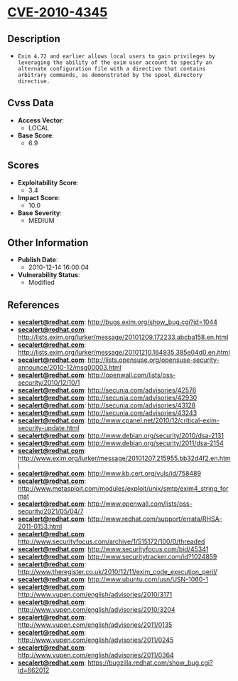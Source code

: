 
# [CVE-2010-4345](https://cve.mitre.org/cgi-bin/cvename.cgi?name=CVE-2010-4345)

## Description

- `Exim 4.72 and earlier allows local users to gain privileges by leveraging the ability of the exim user account to specify an alternate configuration file with a directive that contains arbitrary commands, as demonstrated by the spool_directory directive.`

## Cvss Data

- **Access Vector**:
  - LOCAL
- **Base Score**:
  - 6.9

## Scores

- **Exploitability Score**:
  - 3.4
- **Impact Score**:
  - 10.0
- **Base Severity**:
  - MEDIUM

## Other Information

- **Publish Date**:
  - 2010-12-14 16:00:04
- **Vulnerability Status**:
  - Modified

## References

- **secalert@redhat.com**: http://bugs.exim.org/show_bug.cgi?id=1044
- **secalert@redhat.com**: http://lists.exim.org/lurker/message/20101209.172233.abcba158.en.html
- **secalert@redhat.com**: http://lists.exim.org/lurker/message/20101210.164935.385e04d0.en.html
- **secalert@redhat.com**: http://lists.opensuse.org/opensuse-security-announce/2010-12/msg00003.html
- **secalert@redhat.com**: http://openwall.com/lists/oss-security/2010/12/10/1
- **secalert@redhat.com**: http://secunia.com/advisories/42576
- **secalert@redhat.com**: http://secunia.com/advisories/42930
- **secalert@redhat.com**: http://secunia.com/advisories/43128
- **secalert@redhat.com**: http://secunia.com/advisories/43243
- **secalert@redhat.com**: http://www.cpanel.net/2010/12/critical-exim-security-update.html
- **secalert@redhat.com**: http://www.debian.org/security/2010/dsa-2131
- **secalert@redhat.com**: http://www.debian.org/security/2011/dsa-2154
- **secalert@redhat.com**: http://www.exim.org/lurker/message/20101207.215955.bb32d4f2.en.html
- **secalert@redhat.com**: http://www.kb.cert.org/vuls/id/758489
- **secalert@redhat.com**: http://www.metasploit.com/modules/exploit/unix/smtp/exim4_string_format
- **secalert@redhat.com**: http://www.openwall.com/lists/oss-security/2021/05/04/7
- **secalert@redhat.com**: http://www.redhat.com/support/errata/RHSA-2011-0153.html
- **secalert@redhat.com**: http://www.securityfocus.com/archive/1/515172/100/0/threaded
- **secalert@redhat.com**: http://www.securityfocus.com/bid/45341
- **secalert@redhat.com**: http://www.securitytracker.com/id?1024859
- **secalert@redhat.com**: http://www.theregister.co.uk/2010/12/11/exim_code_execution_peril/
- **secalert@redhat.com**: http://www.ubuntu.com/usn/USN-1060-1
- **secalert@redhat.com**: http://www.vupen.com/english/advisories/2010/3171
- **secalert@redhat.com**: http://www.vupen.com/english/advisories/2010/3204
- **secalert@redhat.com**: http://www.vupen.com/english/advisories/2011/0135
- **secalert@redhat.com**: http://www.vupen.com/english/advisories/2011/0245
- **secalert@redhat.com**: http://www.vupen.com/english/advisories/2011/0364
- **secalert@redhat.com**: https://bugzilla.redhat.com/show_bug.cgi?id=662012
